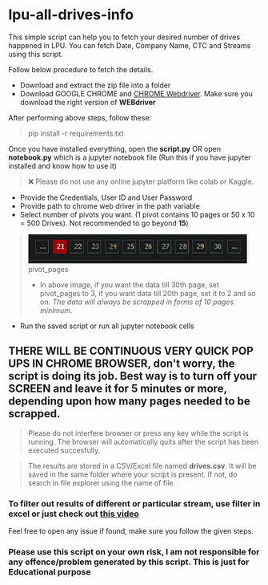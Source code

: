# lpu-all-drives-info

This simple script can help you to fetch your desired number of drives happened in LPU. You can fetch Date, Company Name, CTC and Streams using this script. 

Follow below procedure to fetch the details.

- Download and extract the zip file into a folder
- Download GOOGLE CHROME and [CHROME Webdriver](https://chromedriver.chromium.org/downloads). Make sure you download the right version of **WEBdriver**

After performing above steps, follow these:

> pip install -r requirements.txt

Once you have installed everything, open the **script.py** 
OR
open **notebook.py** which is a jupyter notebook file (Run this if you have jupyter installed and know how to use it)
> ❌ Please do not use any online jupyter platform like colab or Kaggle.

- Provide the Credentials, User ID and User Password
- Provide path to chrome web driver in the path variable
- Select number of pivots you want. (1 pivot contains 10 pages or 50 x 10 = 500 Drives). Not recommended to go beyond **15**)
> ![pivot_pages](https://github.com/amol-17/lpu-all-drives-info/blob/master/images/pivot_pages.png) pivot_pages
> - In above image, if you want the data till 30th page, set pivot_pages to 3, if you want data till 20th page, set it to 2 and so on. *The data will always be scrapped in forms of 10 pages minimum.*
- Run the saved script or run all jupyter notebook cells

## THERE WILL BE CONTINUOUS VERY QUICK POP UPS IN CHROME BROWSER, don't worry, the script is doing its job. Best way is to turn off your SCREEN and leave it for 5 minutes or more, depending upon how many pages needed to be scrapped.
> Please do not interfere browser or press any key while the script is running. The browser will automatically quits after the script has been executed succesfully.

>The results are stored in a CSV/Excel file named **drives.csv**. It will be saved in the same folder where your script is present. If not, do search in file explorer using the name of file.

### To filter out results of different or particular stream, use filter in excel or just check out [this video](https://www.youtube.com/watch?v=JNZqRYkgZ4c)

Feel free to open any issue if found, make sure you follow the given steps.


### Please use this script on your own risk, I am not responsible for any offence/problem generated by this script. This is just for Educational purpose
